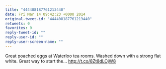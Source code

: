 ```yaml
---
title: "444408187761213440"
date: Fri Mar 14 09:42:23 +0000 2014
original-tweet-id: "444408187761213440"
retweets: 0
favorites: 0
reply-tweet-id: ""
reply-user-id: ""
reply-user-screen-name: ""
---
```

Great poached eggs at Waterloo tea rooms. Washed down with a strong flat white. Great way to start the… http://t.co/8Zt8dLOjW8
